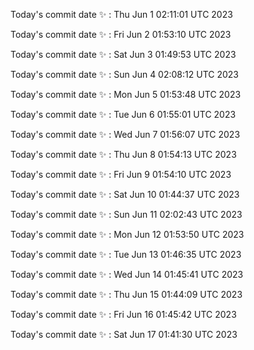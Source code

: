 Today's commit date ✨ : Thu Jun 1 02:11:01 UTC 2023 

Today's commit date ✨ : Fri Jun 2 01:53:10 UTC 2023 

Today's commit date ✨ : Sat Jun 3 01:49:53 UTC 2023 

Today's commit date ✨ : Sun Jun 4 02:08:12 UTC 2023 

Today's commit date ✨ : Mon Jun 5 01:53:48 UTC 2023 

Today's commit date ✨ : Tue Jun 6 01:55:01 UTC 2023 

Today's commit date ✨ : Wed Jun 7 01:56:07 UTC 2023 

Today's commit date ✨ : Thu Jun 8 01:54:13 UTC 2023 

Today's commit date ✨ : Fri Jun 9 01:54:10 UTC 2023 

Today's commit date ✨ : Sat Jun 10 01:44:37 UTC 2023 

Today's commit date ✨ : Sun Jun 11 02:02:43 UTC 2023 

Today's commit date ✨ : Mon Jun 12 01:53:50 UTC 2023 

Today's commit date ✨ : Tue Jun 13 01:46:35 UTC 2023 

Today's commit date ✨ : Wed Jun 14 01:45:41 UTC 2023 

Today's commit date ✨ : Thu Jun 15 01:44:09 UTC 2023 

Today's commit date ✨ : Fri Jun 16 01:45:42 UTC 2023 

Today's commit date ✨ : Sat Jun 17 01:41:30 UTC 2023 

